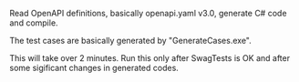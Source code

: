 Read OpenAPI definitions, basically openapi.yaml v3.0, generate C# code and compile.

The test cases are basically generated by "GenerateCases.exe".

This will take over 2 minutes. Run this only after SwagTests is OK and after some sigificant changes in generated codes.